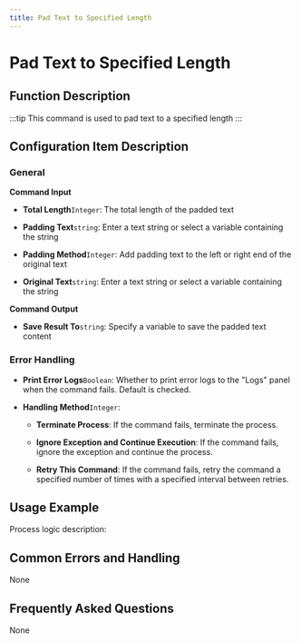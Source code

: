```yaml
---
title: Pad Text to Specified Length
---
```


# Pad Text to Specified Length

## Function Description

:::tip 
This command is used to pad text to a specified length
:::

## Configuration Item Description

### General

**Command Input**

- **Total Length**`Integer`: The total length of the padded text

- **Padding Text**`string`: Enter a text string or select a variable containing the string

- **Padding Method**`Integer`: Add padding text to the left or right end of the original text

- **Original Text**`string`: Enter a text string or select a variable containing the string


**Command Output**

- **Save Result To**`string`: Specify a variable to save the padded text content


### Error Handling

- **Print Error Logs**`Boolean`: Whether to print error logs to the "Logs" panel when the command fails. Default is checked. 

- **Handling Method**`Integer`:

    - **Terminate Process**: If the command fails, terminate the process.

    - **Ignore Exception and Continue Execution**: If the command fails, ignore the exception and continue the process.

    - **Retry This Command**: If the command fails, retry the command a specified number of times with a specified interval between retries.

## Usage Example

Process logic description:

## Common Errors and Handling

None

## Frequently Asked Questions

None

